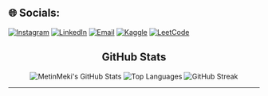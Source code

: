 ## 🌐 Socials:
[![Instagram](https://img.shields.io/badge/Instagram-%23E4405F.svg?logo=Instagram&logoColor=white)](https://instagram.com/metin_amedi)
[![LinkedIn](https://img.shields.io/badge/LinkedIn-%230077B5.svg?logo=linkedin&logoColor=white)](https://www.linkedin.com/in/metin-amedi-2b6b74326/)
[![Email](https://img.shields.io/badge/Email-D14836?logo=gmail&logoColor=white)](mailto:metinmeki99@gmail.com)
[![Kaggle](https://img.shields.io/badge/Kaggle-20BEFF.svg?logo=kaggle&logoColor=white)]( https://www.kaggle.com/metinmekiabullrahman)
[![LeetCode](https://img.shields.io/badge/LeetCode-FFA116.svg?logo=leetcode&logoColor=white)](https://leetcode.com/u/metin_meki/)
<div align="center">
  
##  GitHub Stats

<div align="center">

![MetinMeki's GitHub Stats](https://github-readme-stats.vercel.app/api?username=metinmeki&show_icons=true&theme=tokyonight&hide_border=true)
![Top Languages](https://github-readme-stats.vercel.app/api/top-langs/?username=metinmeki&layout=compact&theme=tokyonight&hide_border=true)
![GitHub Streak](https://streak-stats.demolab.com?user=metinmeki&theme=tokyonight&hide_border=true)

</div>

---

